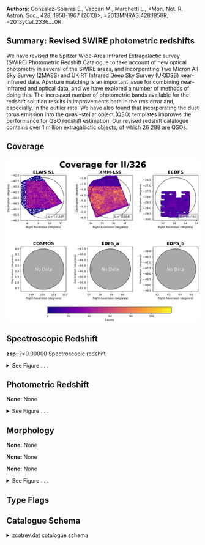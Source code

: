 

**Authors:** Gonzalez-Solares E., Vaccari M., Marchetti L., <Mon. Not. R. Astron. Soc., 428, 1958-1967 (2013)>, =2013MNRAS.428.1958R, =2013yCat.2336....0R

## Summary: Revised SWIRE photometric redshifts

We have revised the Spitzer Wide-Area Infrared Extragalactic survey (SWIRE) Photometric Redshift Catalogue to take account of new optical photometry in several of the SWIRE areas, and incorporating Two Micron All Sky Survey (2MASS) and UKIRT Infrared Deep Sky Survey (UKIDSS) near-infrared data. Aperture matching is an important issue for combining near-infrared and optical data, and we have explored a number of methods of doing this. The increased number of photometric bands available for the redshift solution results in improvements both in the rms error and, especially, in the outlier rate. We have also found that incorporating the dust torus emission into the quasi-stellar object (QSO) templates improves the performance for QSO redshift estimation. Our revised redshift catalogue contains over 1 million extragalactic objects, of which 26 288 are QSOs.

## Coverage 

 

 
![](https://github.com/joshgithubbin/Sherlock-DDF/blob/main/pages/II_326/im/coverage.png?raw=true)

## Spectroscopic Redshift 



**zsp:** ?=0.00000 Spectroscopic redshift 




<details><summary>See Figure . . .</summary>

![](https://github.com/joshgithubbin/Sherlock-DDF/blob/main/pages/II_326/im/ZSP.png?raw=true)

</details>

## Photometric Redshift 



**None:** None 




<details><summary>See Figure . . .</summary>

![](https://github.com/joshgithubbin/Sherlock-DDF/blob/main/pages/II_326/im//ZPH.png?raw=true)

</details>

## Morphology 



**None:** None 

**None:** None 

**None:** None 




<details><summary>See Figure . . .</summary>

![](https://github.com/joshgithubbin/Sherlock-DDF/blob/main/pages/II_326/im//morphology.png?raw=true)

</details>
                      
## Type Flags 





## Catalogue Schema 



<details>
<summary>zcatrev.dat catalogue schema</summary>

| Bytes    | Format   | Units     | Label    | Explanations                                                                                                                                 |
|:---------|:---------|:----------|:---------|:---------------------------------------------------------------------------------------------------------------------------------------------|
| 1-  8    | I8       | ---       | IR       | [2/714568] Infrared identifier                                                                                                               |
| 10- 17   | I8       | ---       | Opt      | [0/13182599] Optical identifier                                                                                                              |
| 19- 29   | F11.6    | deg       | RAdeg    | Right ascension (J2000)                                                                                                                      |
| 31- 41   | F11.6    | deg       | DEdeg    | Declination (J2000)                                                                                                                          |
| 43- 52   | F10.2    | uJy       | S3.6     | ?=-99 Spitzer/IRAC flux density at 3.6um                                                                                                     |
| 54- 63   | F10.2    | uJy       | S4.5     | ?=-99 Spitzer/IRAC flux density at 4.5um                                                                                                     |
| 65- 74   | F10.2    | uJy       | S5.8     | ?=-99 Spitzer/IRAC flux density at 5.8um                                                                                                     |
| 76- 85   | F10.2    | uJy       | S8.0     | ?=-99 Spitzer/IRAC flux density at 8.0um                                                                                                     |
| 87- 96   | F10.2    | uJy       | S24      | ?=-99 Spitzer/MIPS flux density at 24um                                                                                                      |
| 98-107   | F10.2    | uJy       | S70      | ?=-99 Spitzer/MIPS flux density at 70um                                                                                                      |
| 109-118  | F10.2    | uJy       | S160     | ?=-99 Spitzer/MIPS flux density at 160um                                                                                                     |
| 120-129  | F10.2    | uJy       | e_S3.6   | []?=-99 rms uncertainty on S3.6                                                                                                              |
| 131-140  | F10.2    | uJy       | e_S4.5   | []?=-99 rms uncertainty on S4.5                                                                                                              |
| 142-151  | F10.2    | uJy       | e_S5.8   | []?=-99 rms uncertainty on S5.8                                                                                                              |
| 153-162  | F10.2    | uJy       | e_S8.0   | []?=-99 rms uncertainty on S8.0                                                                                                              |
| 164-173  | F10.2    | uJy       | e_S24    | ?=-99 rms uncertainty on S24                                                                                                                 |
| 175-184  | F10.2    | uJy       | e_S70    | ?=-99 rms uncertainty on S70                                                                                                                 |
| 186-195  | F10.2    | uJy       | e_S160   | ?=-99 rms uncertainty on S160                                                                                                                |
| 197-204  | F8.2     | mag       | Umag     | ?=-99 SWIRE U magnitude (am1) (1)                                                                                                            |
| 206-213  | F8.2     | mag       | gmag     | ?=-99 SWIRE g magnitude (am2) (1)                                                                                                            |
| 215-222  | F8.2     | mag       | rmag     | ?=-99 SWIRE r magnitude (am3) (1)                                                                                                            |
| 224-231  | F8.2     | mag       | imag     | ?=-99 SWIRE i magnitude (am4) (1)                                                                                                            |
| 233-240  | F8.2     | mag       | Zmag     | ?=-99 SWIRE Z magnitude (am5) (1)                                                                                                            |
| 242-249  | F8.2     | mag       | e_Umag   | ?=-99 rms uncertainty on Umag                                                                                                                |
| 251-258  | F8.2     | mag       | e_gmag   | ?=-99 rms uncertainty on gmag                                                                                                                |
| 260-267  | F8.2     | mag       | e_rmag   | ?=-99 rms uncertainty on rmag                                                                                                                |
| 269-276  | F8.2     | mag       | e_imag   | ?=-99 rms uncertainty on imag                                                                                                                |
| 278-285  | F8.2     | mag       | e_Zmag   | ?=-99 rms uncertainty on Zmag                                                                                                                |
| 287-294  | F8.2     | mag       | umag2    | ?=-99 u magnitude (am21) (1)                                                                                                                 |
| 296-303  | F8.2     | mag       | gmag2    | ?=-99 g magnitude (am22) (1)                                                                                                                 |
| 305-312  | F8.2     | mag       | rmag2    | ?=-99 r magnitude (am23) (1)                                                                                                                 |
| 314-321  | F8.2     | mag       | imag2    | ?=-99 i magnitude (am25) (1)                                                                                                                 |
| 323-330  | F8.2     | mag       | zmag2    | ?=-99 z magnitude (am26) (1)                                                                                                                 |
| 332-339  | F8.2     | mag       | e_umag2  | ?=-99 rms uncertainty on umag2                                                                                                               |
| 341-348  | F8.2     | mag       | e_gmag2  | ?=-99 rms uncertainty on gmag2                                                                                                               |
| 350-357  | F8.2     | mag       | e_rmag2  | ?=-99 rms uncertainty on rmag2                                                                                                               |
| 359-366  | F8.2     | mag       | e_imag2  | ?=-99 rms uncertainty on imag2                                                                                                               |
| 368-375  | F8.2     | mag       | e_zmag2  | ?=-99 rms uncertainty on zmag2                                                                                                               |
| 377-384  | F8.2     | mag       | Jmag     | ?=-99 J magnitude (am6) (1)                                                                                                                  |
| 386-393  | F8.2     | mag       | Hmag     | ?=-99 H magnitude (am7) (1)                                                                                                                  |
| 395-402  | F8.2     | mag       | Kmag     | ?=-99 K magnitude (am8) (1)                                                                                                                  |
| 404-411  | F8.2     | mag       | e_Jmag   | ?=-99 rms uncertainty on Jmag                                                                                                                |
| 413-420  | F8.2     | mag       | e_Hmag   | ?=-99 rms uncertainty on Hmag                                                                                                                |
| 422-429  | F8.2     | mag       | e_Kmag   | ?=-99 rms uncertainty on Kmag                                                                                                                |
| 433-434  | I2       | ---       | mst      | [-5/5] Stellar flag (-1=star, 1=galaxy, 0=indeterminate)                                                                                     |
| 436-443  | F8.3     | mag       | dmag     | ? Aperture correction in magnitudes, applied to all bands                                                                                    |
| 445-452  | F8.3     | mag       | dmag1    | Other aperture correction in magnitudes                                                                                                      |
| 454-456  | I3       | ---       | J1       | [1/36] Optical template type (1-11 galaxies,                                                                                                 |
| 13-30    | QSOs)    | for       | A_V_=0   | solution (2)                                                                                                                                 |
| 458-464  | F7.3     | ---       | alz      | [0/0.85] log(1+zph) for A_V_=0 solution                                                                                                      |
| 466-475  | F10.3    | ---       | err0     | Reduced chi^2^ for A_V_=0 solution                                                                                                           |
| 477-479  | I3       | ---       | J2       | [1/36] Optical template type (1-11 galaxies,                                                                                                 |
| 13-15    | QSOs)    | for       | free     | A_V_ solution (2)                                                                                                                            |
| 481-487  | F7.3     | ---       | alz2     | [0/0.85] log(1+zph) for free A_V_ solution                                                                                                   |
| 489-494  | F6.2     | mag       | AV1      | Absorption in V band                                                                                                                         |
| 496-505  | F10.3    | ---       | err1     | Reduced chi^2^ for free A_V_ solution                                                                                                        |
| 507-509  | I3       | ---       | N91      | [1/17] Total number of photometric bands in solution                                                                                         |
| 511-513  | I3       | ---       | Nopt     | [-9/10] Number of optical bands in solution                                                                                                  |
| 515-522  | F8.2     | mag       | BMAG     | ?=0.00 M_B_ (corrected for extinction) for free A_V_ solution                                                                                |
| 524-531  | F8.2     | [Lsun]    | logLB    | B-band luminosity                                                                                                                            |
| 533-542  | F10.5    | ---       | zsp      | ?=0.00000 Spectroscopic redshift                                                                                                             |
| 544-547  | I4       | ---       | q_zsp    | [0/219] Redshift class (VVDS) (3)                                                                                                            |
| 549-552  | I4       | ---       | r_zsp    | [-9/40] Reference for zsp (3)                                                                                                                |
| 554-556  | I3       | ---       | NIR      | [0/6] Number of bands with infrared excess                                                                                                   |
| 558-563  | F6.2     | ---       | alp1     | [0/1]? Relative amplitude of cirrus component at 8um (alp1+alp2+alp3+alp4=1)                                                                 |
| 565-570  | F6.2     | ---       | alp2     | [0/1]? Relative amplitude of M82 starburst component at 8um                                                                                  |
| 572-577  | F6.2     | ---       | alp3     | [0/1]? Relative amplitude of AGN dust torus component at 8um                                                                                 |
| 579-584  | F6.2     | ---       | alp4     | [0/1]? Relative amplitude of A220 starburst component at 8um                                                                                 |
| 586-595  | F10.3    | ---       | errIR    | Reduced chi_{nu}_^2^ of infrared template fit                                                                                                |
| 597-604  | F8.2     | [Lsun]    | logL1    | ?=0.00 Cirrus component luminosity (1-1000um)                                                                                                |
| 606-613  | F8.2     | [Lsun]    | logL2    | ?=0.00 M82 starburst component luminosity                                                                                                    |
| 615-622  | F8.2     | [Lsun]    | logL3    | ?=0.00 AGN dust torus component luminosity                                                                                                   |
| 624-631  | F8.2     | [Lsun]    | logL4    | ?=0.00 A220 component luminosity,                                                                                                            |
| 633-640  | F8.2     | [Lsun]    | logLIR   | ?=0.00 Infrared luminosity,                                                                                                                  |
| 642-644  | I3       | ---       | IRt      | [1/6] IR template type (4)                                                                                                                   |
| 646-650  | F5.2     | [mJy]     | logS70   | ?=0.00 Predicted flux density at 70um                                                                                                        |
| 652-657  | F6.2     | [mJy]     | logS160  | ?=0.00 Predicted flux density at 160um                                                                                                       |
| 659-664  | F6.2     | [mJy]     | logS350  | ?=0.00 Predicted flux density at 350um                                                                                                       |
| 666-671  | F6.2     | [mJy]     | logS450  | ?=0.00 Predicted flux density at 450um                                                                                                       |
| 673-678  | F6.2     | [mJy]     | logS850  | ?=0.00 Predicted flux density at 850um                                                                                                       |
| 680-685  | F6.2     | [mJy]     | logS1250 | ?=0.00 Predicted flux density at 1250um                                                                                                      |
| 687-692  | F6.2     | [Lsun]    | logL3.6  | Luminosity at 3.6um                                                                                                                          |
| 694-699  | F6.2     | [Msun]    | logM*    | Stellar mass                                                                                                                                 |
| 701-706  | F6.2     | [Msun/yr] | logSFR   | ?=-9.99 Star formation rate                                                                                                                  |
| 708-713  | F6.2     | [Msun]    | logMdust | ?=0.00 Dust mass                                                                                                                             |
| 715-1479 | 85F9.2   | ---       | chi2A    | ?=-99.00 Array of reduced {chi}_{nu}_^2^ as function of alz2, minimized over all templates, in bins of 0.01 in log(1+zph), from 0.01 to 0.85 |
</details>

        
        